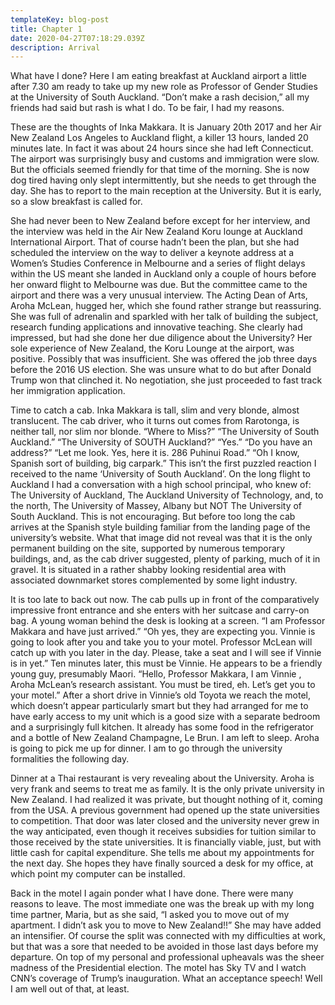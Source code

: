 ```yaml
---
templateKey: blog-post
title: Chapter 1
date: 2020-04-27T07:18:29.039Z
description: Arrival
---
```

What have I done? Here I am eating breakfast at Auckland airport a little after 7.30 am ready to take up my new role as Professor of Gender Studies at the University of South Auckland. “Don’t make a rash decision,” all my friends had said but rash is what I do. To be fair, I had my reasons.



These are the thoughts of Inka Makkara. It is January 20th 2017 and her Air New Zealand Los Angeles to Auckland flight, a killer 13 hours, landed 20 minutes late. In fact it was about 24 hours since she had left Connecticut. The airport was surprisingly busy and customs and immigration were slow. But the officials seemed friendly for that time of the morning. She is now dog tired having only slept intermittently, but she needs to get through the day. She has to report to the main reception at the University. But it is early, so a slow breakfast is called for.



She had never been to New Zealand before except for her interview, and the interview was held in the Air New Zealand Koru lounge at Auckland International Airport. That of course hadn’t been the plan, but she had scheduled the interview on the way to deliver a keynote address at a Women’s Studies Conference in Melbourne and a series of flight delays within the US meant she landed in Auckland only a couple of hours before her onward flight to Melbourne was due. But the committee came to the airport and there was a very unusual interview. The Acting Dean of Arts, Aroha McLean, hugged her, which she found rather strange but reassuring. She was full of adrenalin and sparkled with her talk of building the subject, research funding applications and innovative teaching. She clearly had impressed, but had she done her due diligence about the University? Her sole experience of New Zealand, the Koru Lounge at the airport, was positive. Possibly that was insufficient. She was offered the job three days before the 2016 US election. She was unsure what to do but after Donald Trump won that clinched it. No negotiation, she just proceeded to fast track her immigration application.



Time to catch a cab. Inka Makkara is tall, slim and very blonde, almost translucent. The cab driver, who it turns out comes from Rarotonga, is neither tall, nor slim nor blonde. “Where to Miss?” “The University of South Auckland.” “The University of SOUTH Auckland?” “Yes.” “Do you have an address?” “Let me look. Yes, here it is. 286 Puhinui Road.” “Oh I know, Spanish sort of building, big carpark.” This isn’t the first puzzled reaction I received to the name ‘University of South Auckland’. On the long flight to Auckland I had a conversation with a high school principal, who knew of: The University of Auckland, The Auckland University of Technology, and, to the north, The University of Massey, Albany but NOT The University of South Auckland. This is not encouraging. But before too long the cab arrives at the Spanish style building familiar from the landing page of the university’s website. What that image did not reveal was that it is the only permanent building on the site, supported by numerous temporary buildings, and, as the cab driver suggested, plenty of parking, much of it in gravel. It is situated in a rather shabby looking residential area with associated downmarket stores complemented by some light industry.



It is too late to back out now. The cab pulls up in front of the comparatively impressive front entrance and she enters with her suitcase and carry-on bag. A young woman behind the desk is looking at a screen. “I am Professor Makkara and have just arrived.” “Oh yes, they are expecting you. Vinnie is going to look after you and take you to your motel. Professor McLean will catch up with you later in the day. Please, take a seat and I will see if Vinnie is in yet.” Ten minutes later, this must be Vinnie. He appears to be a friendly young guy, presumably Maori. “Hello, Professor Makkara, I am Vinnie , Aroha McLean’s research assistant. You must be tired, eh. Let’s get you to your motel.” After a short drive in Vinnie’s old Toyota we reach the motel, which doesn’t appear particularly smart but they had arranged for me to have early access to my unit which is a good size with a separate bedroom and a surprisingly full kitchen. It already has some food in the refrigerator and a bottle of New Zealand Champagne, Le Brun. I am left to sleep. Aroha is going to pick me up for dinner. I am to go through the university formalities the following day.



Dinner at a Thai restaurant is very revealing about the University. Aroha is very frank and seems to treat me as family. It is the only private university in New Zealand. I had realized it was private, but thought nothing of it, coming from the USA. A previous government had opened up the state universities to competition. That door was later closed and the university never grew in the way anticipated, even though it receives subsidies for tuition similar to those received by the state universities. It is financially viable, just, but with little cash for capital expenditure. She tells me about my appointments for the next day. She hopes they have finally sourced a desk for my office, at which point my computer can be installed.



Back in the motel I again ponder what I have done. There were many reasons to leave. The most immediate one was the break up with my long time partner, Maria, but as she said, “I asked you to move out of my apartment. I didn’t ask you to move to New Zealand!!” She may have added an intensifier. Of course the split was connected with my difficulties at work, but that was a sore that needed to be avoided in those last days before my departure. On top of my personal and professional upheavals was the sheer madness of the Presidential election. The motel has Sky TV and I watch CNN’s coverage of Trump’s inauguration. What an acceptance speech! Well I am well out of that, at least.